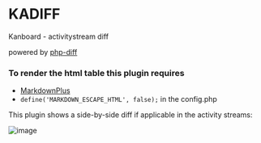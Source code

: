 # KADIFF
Kanboard - activitystream diff

powered by [php-diff](https://github.com/jfcherng/php-diff)

### To render the html table this plugin requires
- [MarkdownPlus](https://github.com/creecros/MarkdownPlus) 
- `define('MARKDOWN_ESCAPE_HTML', false);` in the config.php 

This plugin shows a side-by-side diff if applicable in the activity streams:

![image](https://user-images.githubusercontent.com/13346344/143033319-2d87620c-8245-4fc9-b1d7-d18fbf5fe11c.png)
